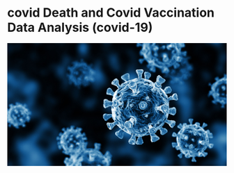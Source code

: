 # covid Death and Covid Vaccination Data Analysis (covid-19)

![covid logo](https://github.com/saurav190101/covid-19/blob/main/covid-cells.jpg)
